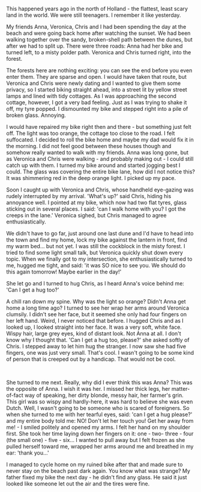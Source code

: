 This happened years ago in the north of Holland - the flattest, least scary land in the world. We were still teenagers. I remember it like yesterday.  


My friends Anna, Veronica, Chris and I had been spending the day at the beach and were going back home after watching the sunset. We had been walking together over the sandy, broken-shell path between the dunes, but after we had to split up. There were three roads: Anna had her bike and turned left, to a misty polder path. Veronica and Chris turned right, into the forest.   


The forests here are nothing exciting: you can see the end before you even enter them. They are sparse and open. I would have taken that route, but Veronica and Chris were newly dating and I wanted to give them some privacy, so I started biking straight ahead, into a street lit by yellow street lamps and lined with tidy cottages. As I was approaching the second cottage, however, I got a very bad feeling. Just as I was trying to shake it off, my tyre popped. I dismounted my bike and stepped right into a pile of broken glass. Annoying. 

I would have repaired my bike right then and there - but something just felt off. The light was too orange, the cottage too close to the road. I felt suffocated. I decided to roll the bike home and maybe my dad would fix it in the morning. I did not feel good between these houses though and somehow really wanted to walk with my friends. Anna was long gone, but as Veronica and Chris were walking - and probably making out - I could still catch up with them. I turned my bike around and started jogging best I could. The glass was covering the entire bike lane, how did I not notice this? It was shimmering red in the deep orange light. I picked up my pace.  


Soon I caught up with Veronica and Chris, whose handheld eye-gazing was rudely interrupted by my arrival. 'What's up?' said Chris, hiding his annoyance well. I pointed at my bike, which now had two flat tyres, glass sticking out in several places. I said: 'can I walk home with you? I got the creeps in the lane.' Veronica sighed, but Chris managed to agree enthusiastically.   


We didn't have to go far, just around one last dune and I'd have to head into the town and find my home, lock my bike against the lantern in front, find my warm bed... but not yet. I was still the cockblock in the misty forest. I tried to find some light small talk, but Veronica quickly shut down every topic. When we finally got to my intersection, she enthusiastically turned to me, hugged me tight, and said: 'it was SO nice to see you. We should do this again tomorrow! Maybe earlier in the day!'   


She let go and I turned to hug Chris, as I heard Anna's voice behind me: 'Can I get a hug too?'  


A chill ran down my spine. Why was the light so orange? Didn't Anna get home a long time ago? I turned to see her wrap her arms around Veronica clumsily. I didn't see her face, but it seemed she only had four fingers on her left hand. Weird, I never noticed that before. I hugged Chris and as I looked up, I looked straight into her face. It was a very soft, white face. Wispy hair, large grey eyes, kind of distant look. Not Anna at all. I don't know why I thought that. 'Can I get a hug too, please?' she asked softly of Chris. I stepped away to let him hug the stranger. I now saw she had five fingers, one was just very small. That's cool. I wasn't going to be some kind of person that is creeped out by a handicap. That would not be cool. 

&#x200B;

She turned to me next. Really, why did I ever think this was Anna? This was the opposite of Anna. I wish it was her. I missed her thick legs, her matter-of-fact way of speaking, her dirty blonde, messy hair, her farmer's grin. This girl was so wispy and hardly-here, it was hard to believe she was even Dutch. Well, I wasn't going to be someone who is scared of foreigners. So when she turned to me with her tearful eyes, said: 'can I get a hug please?' and my entire body told me: NO! Don't let her touch you! Get her away from me! - I smiled politely and opened my arms. I felt her hand on my shoulder first. She took her time laying down her fingers on it: one - two- three - four (the small one) - five - six... I wanted to pull away but I felt frozen as she pulled herself toward me, wrapped her arms around me and breathed in my ear: 'thank you...'  


I managed to cycle home on my ruined bike after that and made sure to never stay on the beach past dark again. You know what was strange? My father fixed my bike the next day - he didn't find any glass. He said it just looked like someone let out the air and the tires were fine.  
